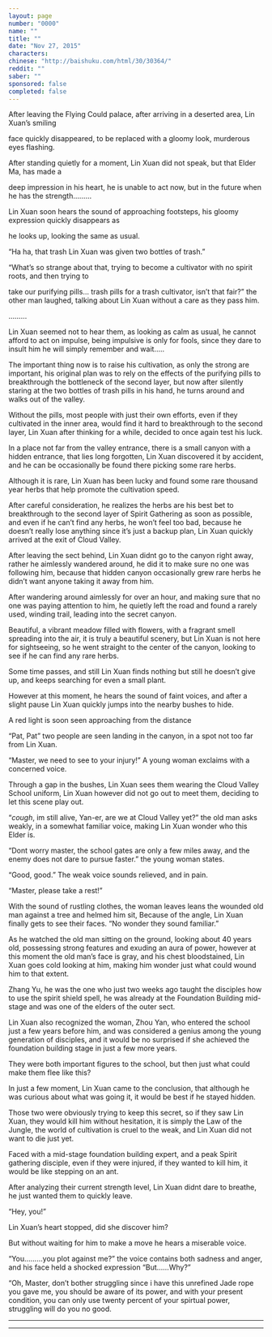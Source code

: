 ```yaml
---
layout: page
number: "0000"
name: ""
title: ""
date: "Nov 27, 2015"
characters:
chinese: "http://baishuku.com/html/30/30364/"
reddit: ""
saber: ""
sponsored: false
completed: false
---
```


After leaving the Flying Could palace, after arriving in a deserted area, Lin Xuan’s smiling

face quickly disappeared, to be replaced with a gloomy look, murderous eyes flashing.

After standing quietly for a moment, Lin Xuan did not speak, but that Elder Ma, has made a

deep impression in his heart, he is unable to act now, but in the future when he has the strength………

Lin Xuan soon hears the sound of approaching footsteps, his gloomy expression quickly disappears as

he looks up, looking the same as usual.

“Ha ha,  that trash Lin Xuan was given two bottles of trash.”

“What’s so strange about that, trying to become a cultivator with no spirit roots, and then trying to

take our purifying pills… trash pills for a trash cultivator, isn’t that fair?” the other man laughed, talking about Lin Xuan without a care as they pass him.

………

Lin Xuan seemed not to hear them, as looking as calm as usual, he cannot afford to act on impulse, being impulsive is only for fools, since they dare to insult him he will simply remember and wait…..

The important thing now is to raise his cultivation, as only the strong are important, his original plan was to rely on the effects of the purifying pills to breakthrough the bottleneck of the second layer, but now after silently staring at the two bottles of trash pills in his hand, he turns around and walks out of the valley.

Without the pills, most people with just their own efforts, even if they cultivated in the inner area, would find it hard to breakthrough to the second layer, Lin Xuan after thinking for a while, decided to once again test his luck.

In a place not far from the valley entrance, there is a small canyon with a hidden entrance, that lies long forgotten, Lin Xuan discovered it by accident, and he can be occasionally be found there picking some rare herbs.

Although it is rare, Lin Xuan has been lucky and found some rare thousand year herbs that help promote the cultivation speed.

After careful consideration, he realizes the herbs are his best bet to breakthrough to the second layer of Spirit Gathering as soon as possible, and even if he can’t find any herbs, he won’t feel too bad, because he doesn’t really lose anything since it’s just a backup plan, Lin Xuan quickly arrived at the exit of Cloud Valley.

After leaving the sect behind, Lin Xuan didnt go to the canyon right away, rather he aimlessly wandered around, he did it to make sure no one was following him, because that hidden canyon occasionally grew rare herbs he didn’t want anyone taking it away from him.

After wandering around aimlessly for over an hour, and making sure that no one was paying attention to him, he quietly left the road and found a rarely used, winding trail, leading into the secret canyon.

Beautiful, a vibrant meadow filled with flowers, with a fragrant smell spreading into the air, it is truly a beautiful scenery, but Lin Xuan is not here for sightseeing, so he went straight to the center of the canyon, looking to see if he can find any rare herbs.

Some time passes, and still Lin Xuan finds nothing but still he doesn’t give up, and keeps searching for even a small plant.

However at this moment, he hears the sound of faint voices, and after a slight pause Lin Xuan quickly jumps into the nearby bushes to hide.

A red light is soon seen approaching from the distance

“Pat, Pat” two people are seen landing in the canyon, in a spot not too far from Lin Xuan.

“Master, we need to see to your injury!” A young woman exclaims with a concerned voice.

Through a gap in the bushes, Lin Xuan sees them wearing the Cloud Valley School uniform, Lin Xuan however did not go out to meet them, deciding to let this scene play out.

“*cough*, im still alive, Yan-er, are we at Cloud Valley yet?” the old man asks weakly, in a somewhat familiar voice, making Lin Xuan wonder who this Elder is.

“Dont worry master, the school gates are only a few miles away, and the enemy does not dare to pursue faster.” the young woman states.

“Good, good.” The weak voice sounds relieved, and in pain.

“Master, please take a rest!”

With the sound of rustling clothes, the woman leaves leans the wounded old man against a tree and helmed him sit, Because of the angle, Lin Xuan finally gets to see their faces.
“No wonder they sound familiar.”

As he watched the old man sitting on the ground, looking about 40 years old, possessing strong features and exuding an aura of power, however at this moment the old man’s face is gray, and his chest bloodstained, Lin Xuan goes cold looking at him, making him wonder just what could wound him to that extent.

Zhang Yu, he was the one who just two weeks ago taught the disciples how to use the spirit shield spell, he was already at the Foundation Building mid-stage and was one of the elders of the outer sect.

Lin Xuan also recognized the woman, Zhou Yan, who entered the school just a few years before him, and was considered a genius among the young generation of disciples, and it would be no surprised if she achieved the foundation building stage in just a few more years.

They were both important figures to the school, but then just what could make them flee like this?

In just a few moment, Lin Xuan came to the conclusion, that although he was curious about what was going it, it would be best if he stayed hidden.

Those two were obviously trying to keep this secret, so if they saw Lin Xuan, they would kill him without hesitation, it is simply the Law of the Jungle, the world of cultivation is cruel to the weak, and Lin Xuan did not want to die just yet.

Faced with a mid-stage foundation building expert, and a peak Spirit gathering disciple, even if they were injured, if they wanted to kill him, it would be like stepping on an ant.

After analyzing their current strength level, Lin Xuan didnt dare to breathe, he just wanted them to quickly leave.

“Hey, you!”

Lin Xuan’s heart stopped, did she discover him?

But without waiting for him to make a move he hears a miserable voice.

“You………you plot against me?” the voice contains both sadness and anger, and his face held a shocked expression “But……Why?”

“Oh, Master, don’t bother struggling since i have this  unrefined Jade rope you gave me, you should be aware of its power, and with your present condition, you can only use twenty percent of your spirtual power, struggling will do you no good.

- - -
- - -

[^1]:
